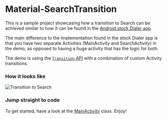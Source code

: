 # Material-SearchTransition

This is a sample project showcasing how a transition to Search can be achieved similar to how it can be found in the [Android stock Dialer app](https://play.google.com/store/apps/details?id=com.google.android.dialer).

The main difference to the implementation found in the stock Dialer app is that you have two separate Activities (MainActivity and SearchActivity) in the demo, as opposed to having a huge activity that has the logic for both.

The demo is using the [`Transition` API](https://developer.android.com/reference/android/transition/package-summary.html)  with a combination of custom Activity transitions.


### How it looks like

![Transition to Search](https://github.com/alexstyl/Material-SearchTransition/blob/art/transition-to-search.gif?raw=true)

### Jump straight to code

To get started, have a look at the  [MainActivity](https://github.com/alexstyl/Material-SearchTransition/blob/master/app/src/main/java/com/alexstyl/searchtransition/mainscreen/MainActivity.java) class. Enjoy! 
